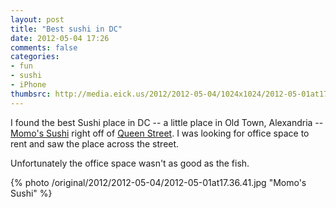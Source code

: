 ```yaml
---
layout: post
title: "Best sushi in DC"
date: 2012-05-04 17:26
comments: false
categories: 
- fun
- sushi
- iPhone
thumbsrc: http://media.eick.us/2012/2012-05-04/1024x1024/2012-05-01at17.36.41.jpg
---
```

I found the best Sushi place in DC -- a little place in Old Town, Alexandria -- [Momo's Sushi](http://mymomosushi.com/) right off of [Queen Street](http://maps.google.com/maps?q=momo+sushi+old+town&ll=38.807644,-77.041476&spn=0.010885,0.018947&client=safari&oe=UTF-8&fb=1&gl=us&hq=momo+sushi+old+town&cid=0,0,16902355595661083222&t=m&z=16&iwloc=A).  I was looking for office space to rent and saw the place across the street.  

Unfortunately the office space wasn't as good as the fish.



{% photo /original/2012/2012-05-04/2012-05-01at17.36.41.jpg "Momo's Sushi" %}


